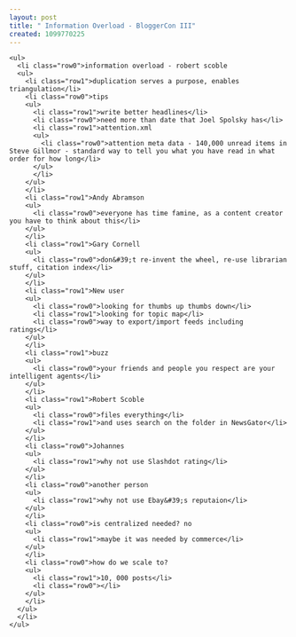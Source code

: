 ```yaml
---
layout: post
title: " Information Overload - BloggerCon III"
created: 1099770225
---
```

    <ul>
      <li class="row0">information overload - robert scoble
      <ul>
        <li class="row1">duplication serves a purpose, enables triangulation</li>
        <li class="row0">tips
        <ul>
          <li class="row1">write better headlines</li>
          <li class="row0">need more than date that Joel Spolsky has</li>
          <li class="row1">attention.xml
          <ul>
            <li class="row0">attention meta data - 140,000 unread items in Steve Gillmor - standard way to tell you what you have read in what order for how long</li>
          </ul>
          </li>
        </ul>
        </li>
        <li class="row1">Andy Abramson
        <ul>
          <li class="row0">everyone has time famine, as a content creator  you have to think about this</li>
        </ul>
        </li>
        <li class="row1">Gary Cornell
        <ul>
          <li class="row0">don&#39;t re-invent the wheel, re-use librarian stuff, citation index</li>
        </ul>
        </li>
        <li class="row1">New user
        <ul>
          <li class="row0">looking for thumbs up thumbs down</li>
          <li class="row1">looking for topic map</li>
          <li class="row0">way to export/import feeds including ratings</li>
        </ul>
        </li>
        <li class="row1">buzz
        <ul>
          <li class="row0">your friends and people you respect are your intelligent agents</li>
        </ul>
        </li>
        <li class="row1">Robert Scoble
        <ul>
          <li class="row0">files everything</li>
          <li class="row1">and uses search on the folder in NewsGator</li>
        </ul>
        </li>
        <li class="row0">Johannes
        <ul>
          <li class="row1">why not use Slashdot rating</li>
        </ul>
        </li>
        <li class="row0">another person
        <ul>
          <li class="row1">why not use Ebay&#39;s reputaion</li>
        </ul>
        </li>
        <li class="row0">is centralized needed? no
        <ul>
          <li class="row1">maybe it was needed by commerce</li>
        </ul>
        </li>
        <li class="row0">how do we scale to?
        <ul>
          <li class="row1">10, 000 posts</li>
          <li class="row0"></li>
        </ul>
        </li>
      </ul>
      </li>
    </ul>

